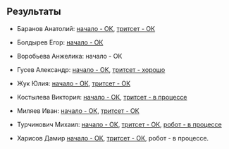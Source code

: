 ## Результаты

- Баранов Анатолий: [начало - ОК](/2016.cpp/task0/baranov/), [тритсет - ОК](/2016.cpp/task0/baranov/#1)

- Болдырев Егор: [начало - ОК](/2016.cpp/task0/boldyrev/)

- Воробьева Анжелика: начало - ОК

- Гусев Александр: [начало - ОК](/2016.cpp/task0/gusev/), [тритсет - хорошо](/2016.cpp/task0/gusev/#1)

- Жук Юлия: [начало - ОК](/2016.cpp/task0/zhuk/), [тритсет - ОК](/2016.cpp/task0/zhuk/#1)

- Костылева Виктория: [начало - ОК](/2016.cpp/task0/kostyleva/), [тритсет - в процессе](/2016.cpp/task0/kostyleva/#1)

- Миляев Иван: [начало - ОК](/2016.cpp/task0/milyaev/), [тритсет - ОК](/2016.cpp/task0/milyaev/#1)

- Турчинович Михаил: [начало - ОК](/2016.cpp/task0/turchinovich/), [тритсет - ОК](/2016.cpp/task0/turchinovich/#1), [робот - в процессе](/2016.cpp/task0/turchinovich/#2)

- Харисов Дамир [начало - ОК](/2016.cpp/task0/kharisov/), [тритсет - ОК](/2016.cpp/task0/kharisov/#1), робот - в процессе.
